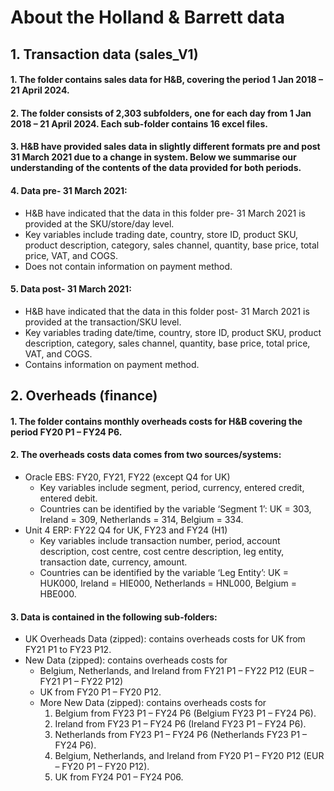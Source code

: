 # About the Holland & Barrett data

## 1. Transaction data (sales_V1) 
####  1. The folder contains sales data for H&B, covering the period 1 Jan 2018 – 21 April 2024.  
####  2. The folder consists of 2,303 subfolders, one for each day from 1 Jan 2018 – 21 April 2024. Each sub-folder contains 16 excel files.  
####  3. H&B have provided sales data in slightly different formats pre and post 31 March 2021 due to a change in system. Below we summarise our understanding of the contents of the data provided for both periods.  
####  4. Data pre- 31 March 2021:   
* H&B have indicated that the data in this folder pre- 31 March 2021 is provided at the SKU/store/day level.      
* Key variables include trading date, country, store ID, product SKU, product description, category, sales channel, quantity, base price, total price, VAT, and COGS.       
* Does not contain information on payment method.    
####  5. Data post- 31 March 2021:     
* H&B have indicated that the data in this folder post- 31 March 2021 is provided at the transaction/SKU level.  
* Key variables trading date/time, country, store ID, product SKU, product description, category, sales channel, quantity, base price, total price, VAT, and COGS.   
* Contains information on payment method.  

## 2. Overheads (finance)
####  1. The folder contains monthly overheads costs for H&B covering the period FY20 P1 – FY24 P6.
####  2. The overheads costs data comes from two sources/systems: 
* Oracle EBS: FY20, FY21, FY22 (except Q4 for UK)  
  -  Key variables include segment, period, currency, entered credit, entered debit.  
  -  Countries can be identified by the variable ‘Segment 1’: UK = 303, Ireland = 309, Netherlands = 314, Belgium = 334.  
* Unit 4 ERP: FY22 Q4 for UK, FY23 and FY24 (H1)  
  -  Key variables include transaction number, period, account description, cost centre, cost centre description, leg entity, transaction date, currency, amount.
  -  Countries can be identified by the variable ‘Leg Entity’: UK = HUK000, Ireland = HIE000, Netherlands = HNL000, Belgium = HBE000.
####  3. Data is contained in the following sub-folders: 
* UK Overheads Data (zipped): contains overheads costs for UK from FY21 P1 to FY23 P12.
* New Data (zipped): contains overheads costs for  
  -  Belgium, Netherlands, and Ireland from FY21 P1 – FY22 P12 (EUR – FY21 P1 – FY22 P12)  
  -  UK from FY20 P1 – FY20 P12.  
  -  More New Data (zipped): contains overheads costs for   
      1) Belgium from FY23 P1 – FY24 P6 (Belgium FY23 P1 – FY24 P6).  
      2) Ireland from FY23 P1 – FY24 P6 (Ireland FY23 P1 – FY24 P6).  
      3) Netherlands from FY23 P1 – FY24 P6 (Netherlands FY23 P1 – FY24 P6).  
      4) Belgium, Netherlands, and Ireland from FY20 P1 – FY20 P12 (EUR – FY20 P1 – FY20 P12).  
      5) UK from FY24 P01 – FY24 P06.

